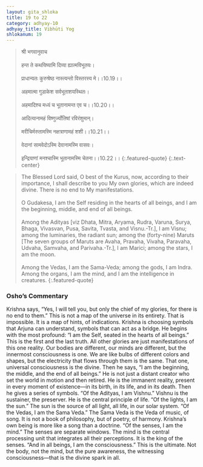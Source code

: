 ```yaml
---
layout: gita_shloka
title: 19 to 22
category: adhyay-10
adhyay_title: Vibhūti Yog
shlokanum: 19
---
```


> श्री भगवानुवाच<br><br>हन्त ते कथयिष्यामि दिव्या ह्यात्मविभूतयः।<br><br>प्राधान्यतः कुरुश्रेष्ठ नास्त्यन्तो विस्तरस्य मे।।10.19।।<br><br>अहमात्मा गुडाकेश सर्वभूताशयस्थितः।<br><br>अहमादिश्च मध्यं च भूतानामन्त एव च।।10.20।।<br><br>आदित्यानामहं विष्णुर्ज्योतिषां रविरंशुमान्।<br><br>मरीचिर्मरुतामस्मि नक्षत्राणामहं शशी।।10.21।।<br><br>वेदानां सामवेदोऽस्मि देवानामस्मि वासवः।<br><br>इन्द्रियाणां मनश्चास्मि भूतानामस्मि चेतना।।10.22।।
{:.featured-quote}
{:.text-center}

> The Blessed Lord said, O best of the Kurus, now, according to their importance, I shall describe to you My own glories, which are indeed divine. There is no end to My manifestations.<br><br>O Gudakesa, I am the Self residing in the hearts of all beings, and I am the beginning, middle, and end of all beings.<br><br>Among the Adityas [viz Dhata, Mitra, Aryama, Rudra, Varuna, Surya, Bhaga, Vivasvan, Pusa, Savita, Tvasta, and Visnu.-Tr.], I am Visnu; among the luminaries, the radiant sun; among the (forty-nine) Maruts [The seven groups of Maruts are Avaha, Pravaha, Vivaha, Paravaha, Udvaha, Samvaha, and Parivaha.-Tr.], I am Marici; among the stars, I am the moon.<br><br>Among the Vedas, I am the Sama-Veda; among the gods, I am Indra. Among the organs, I am the mind, and I am the intelligence in creatures.
{:.featured-quote}

### Osho’s Commentary
Krishna says, “Yes, I will tell you, but only the chief of my glories, for there is no end to them.”
This is not a map of the universe in its entirety. That is impossible. It is a map of hints, of indications. Krishna is choosing symbols that Arjuna can understand, symbols that can act as a bridge.
He begins with the most profound: “I am the Self, seated in the hearts of all beings.”
This is the first and the last truth. All other glories are just manifestations of this one reality. Our bodies are different, our minds are different, but the innermost consciousness is one. We are like bulbs of different colors and shapes, but the electricity that flows through them is the same. That one, universal consciousness is the divine.
Then he says, “I am the beginning, the middle, and the end of all beings.” He is not just a distant creator who set the world in motion and then retired. He is the immanent reality, present in every moment of existence—in its birth, in its life, and in its death.
Then he gives a series of symbols. “Of the Adityas, I am Vishnu.” Vishnu is the sustainer, the preserver. He is the central principle of life. “Of the lights, I am the sun.” The sun is the source of all light, all life, in our solar system.
“Of the Vedas, I am the Sama Veda.” The Sama Veda is the Veda of music, of song. It is not a book of philosophy, but of poetry, of harmony. Krishna’s own being is more like a song than a doctrine.
“Of the senses, I am the mind.” The senses are separate windows. The mind is the central processing unit that integrates all their perceptions. It is the king of the senses.
“And in all beings, I am the consciousness.” This is the ultimate. Not the body, not the mind, but the pure awareness, the witnessing consciousness—that is the divine spark in all.
